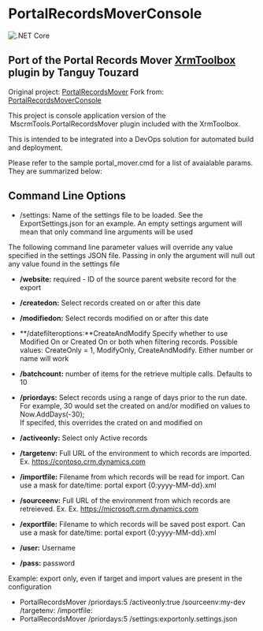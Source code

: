 # PortalRecordsMoverConsole
![.NET Core](https://github.com/leiyu66/PortalRecordsMoverConsole/workflows/.NET%20Core/badge.svg)
## Port of the Portal Records Mover [XrmToolbox](http://XrmToolbox.com) plugin by Tanguy Touzard

Original project: [PortalRecordsMover](https://github.com/MscrmTools/MscrmTools.PortalRecordsMover/)
Fork from: [PortalRecordsMoverConsole](https://github.com/jamesnovak/PortalRecordsMoverConsole)

This project is console application version of the  MscrmTools.PortalRecordsMover plugin included with the XrmToolbox.  

This is intended to be integrated into a DevOps solution for automated build and deployment.

Please refer to the sample portal_mover.cmd for a list of avaialable params.  They are summarized below: 

## Command Line Options
* /settings:	Name of the settings file to be loaded.  See the ExportSettings.json for an example.
				An empty settings argument will mean that only command line arguments will be used

The following command line parameter values will override any value specified in the settings JSON file.  Passing in only the argument will null out any value found in the settings file

* **/website:**	required - ID of the source parent website record for the export
* **/createdon:**	Select records created on or after this date
* **/modifiedon:**	Select records modified on or after this date

* **/datefilteroptions:**CreateAndModify	Specify whether to use Modified On or Created On or both when filtering records.
										Possible values: CreateOnly = 1, ModifyOnly, CreateAndModify. Either number or name will work

* **/batchcount:**	number of items for the retrieve multiple calls. Defaults to 10

* **/priordays:**	Select records using a range of days prior to the run date.  For example, 30 would set the created on and/or modified on values to Now.AddDays(-30);  
					If specifed, this overrides the crated on and modified on

* **/activeonly:**  Select only Active records

* **/targetenv:**	Full URL of the environment to which records are imported.  Ex. https://contoso.crm.dynamics.com
* **/importfile:**	Filename from which records will be read for import. Can use a mask for date/time: portal export {0:yyyy-MM-dd}.xml

* **/sourceenv:**	Full URL of the environment from which records are retreieved. Ex. Ex. https://microsoft.crm.dynamics.com
* **/exportfile:**	Filename to which records will be saved post export. Can use a mask for date/time: portal export {0:yyyy-MM-dd}.xml

* **/user:**  Username
* **/pass:**  password

Example: export only, even if target and import values are present in the configuration
* PortalRecordsMover /priordays:5 /activeonly:true /sourceenv:my-dev /targetenv: /importfile:
* PortalRecordsMover /priordays:5 /settings:exportonly.settings.json


